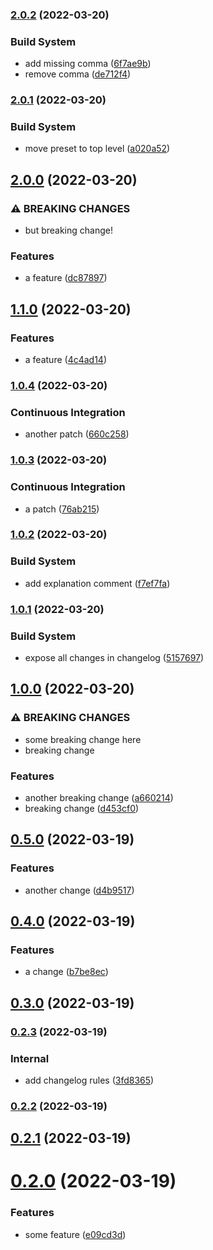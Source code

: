 ### [2.0.2](https://github.com/AkiKanellis/github-action-continuous-release-test/compare/v2.0.1...v2.0.2) (2022-03-20)


### Build System

* add missing comma ([6f7ae9b](https://github.com/AkiKanellis/github-action-continuous-release-test/commit/6f7ae9bcc372fda723b72afa180c0e1f84d02049))
* remove comma ([de712f4](https://github.com/AkiKanellis/github-action-continuous-release-test/commit/de712f45bbe70bf631e00863ce34ae30d100ea8d))

### [2.0.1](https://github.com/AkiKanellis/github-action-continuous-release-test/compare/v2.0.0...v2.0.1) (2022-03-20)


### Build System

* move preset to top level ([a020a52](https://github.com/AkiKanellis/github-action-continuous-release-test/commit/a020a5271d722ba2b36a2f17614577328658b3b8))

## [2.0.0](https://github.com/AkiKanellis/github-action-continuous-release-test/compare/v1.1.0...v2.0.0) (2022-03-20)


### ⚠ BREAKING CHANGES

* but breaking change!

### Features

* a feature ([dc87897](https://github.com/AkiKanellis/github-action-continuous-release-test/commit/dc87897e87ea04a801e87c94552b4664d23d060c))

## [1.1.0](https://github.com/AkiKanellis/github-action-continuous-release-test/compare/v1.0.4...v1.1.0) (2022-03-20)


### Features

* a feature ([4c4ad14](https://github.com/AkiKanellis/github-action-continuous-release-test/commit/4c4ad147b7becdc8814ab4a4107a33170b3238d9))

### [1.0.4](https://github.com/AkiKanellis/github-action-continuous-release-test/compare/v1.0.3...v1.0.4) (2022-03-20)


### Continuous Integration

* another patch ([660c258](https://github.com/AkiKanellis/github-action-continuous-release-test/commit/660c25827d6b6be6fb7574d2ffd2fca1f7c7b09a))

### [1.0.3](https://github.com/AkiKanellis/github-action-continuous-release-test/compare/v1.0.2...v1.0.3) (2022-03-20)


### Continuous Integration

* a patch ([76ab215](https://github.com/AkiKanellis/github-action-continuous-release-test/commit/76ab215559f7c54d6104bf48df3d6ed5536e1e3b))

### [1.0.2](https://github.com/AkiKanellis/github-action-continuous-release-test/compare/v1.0.1...v1.0.2) (2022-03-20)


### Build System

* add explanation comment ([f7ef7fa](https://github.com/AkiKanellis/github-action-continuous-release-test/commit/f7ef7fab942a9d23f3d50cbbcbb3b75f399369f3))

### [1.0.1](https://github.com/AkiKanellis/github-action-continuous-release-test/compare/v1.0.0...v1.0.1) (2022-03-20)


### Build System

* expose all changes in changelog ([5157697](https://github.com/AkiKanellis/github-action-continuous-release-test/commit/515769748067ce671a7bd122f2acf1222c00841b))

## [1.0.0](https://github.com/AkiKanellis/github-action-continuous-release-test/compare/v0.5.0...v1.0.0) (2022-03-20)


### ⚠ BREAKING CHANGES

* some breaking change here
* breaking change

### Features

* another breaking change ([a660214](https://github.com/AkiKanellis/github-action-continuous-release-test/commit/a660214445c4c94b0b3fb3b7e6b2bc2e361d7e16))
* breaking change ([d453cf0](https://github.com/AkiKanellis/github-action-continuous-release-test/commit/d453cf02b6ebe7fb57650fbf7b0ac7a1c5285355))

## [0.5.0](https://github.com/AkiKanellis/github-action-continuous-release-test/compare/v0.4.0...v0.5.0) (2022-03-19)


### Features

* another change ([d4b9517](https://github.com/AkiKanellis/github-action-continuous-release-test/commit/d4b9517bd46297155ddf5fa72f64928f49a8c73c))

## [0.4.0](https://github.com/AkiKanellis/github-action-continuous-release-test/compare/v0.3.0...v0.4.0) (2022-03-19)


### Features

* a change ([b7be8ec](https://github.com/AkiKanellis/github-action-continuous-release-test/commit/b7be8ecfa03e34c70e6662c191ecea06022b3940))

## [0.3.0](https://github.com/AkiKanellis/github-action-continuous-release-test/compare/v0.2.3...v0.3.0) (2022-03-19)

### [0.2.3](https://github.com/AkiKanellis/github-action-continuous-release-test/compare/v0.2.2...v0.2.3) (2022-03-19)


### Internal

* add changelog rules ([3fd8365](https://github.com/AkiKanellis/github-action-continuous-release-test/commit/3fd83658d1e70893fd020582e5a782a9be1f4ce4))

### [0.2.2](https://github.com/AkiKanellis/github-action-continuous-release-test/compare/v0.2.1...v0.2.2) (2022-03-19)

## [0.2.1](https://github.com/AkiKanellis/github-action-continuous-release-test/compare/v0.2.0...v0.2.1) (2022-03-19)

# [0.2.0](https://github.com/AkiKanellis/github-action-continuous-release-test/compare/v0.1.0...v0.2.0) (2022-03-19)


### Features

* some feature ([e09cd3d](https://github.com/AkiKanellis/github-action-continuous-release-test/commit/e09cd3d491ba3887ce04b1dcb251378c1147349f))
